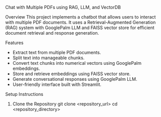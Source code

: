 Chat with Multiple PDFs using RAG, LLM, and VectorDB

Overview
This project implements a chatbot that allows users to interact with multiple PDF documents. It uses a Retrieval-Augmented Generation (RAG) system with GooglePalm LLM and FAISS vector store for efficient document retrieval and response generation.

Features
- Extract text from multiple PDF documents.
- Split text into manageable chunks.
- Convert text chunks into numerical vectors using GooglePalm embeddings.
- Store and retrieve embeddings using FAISS vector store.
- Generate conversational responses using GooglePalm LLM.
- User-friendly interface built with Streamlit.

Setup Instructions
1. Clone the Repository
git clone <repository_url>
cd <repository_directory>
